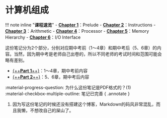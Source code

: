 # **计算机组成**

!!! note inline "**课程速览**"
    - [**Chapter 1**](计组_Part1.pdf)：Prelude
    - [**Chapter 2**](计组_Part1.pdf)：Instructions
    - [**Chapter 3**](计组_Part1.pdf)：Arithmetic
    - [**Chapter 4**](计组_Part1.pdf)：Processor
    - [**Chapter 5**](计组_Part2.pdf)：Memory Hierarchy
    - [**Chapter 6**](计组_Part2.pdf)：I/O Interface

这份笔记分为2个部分，分别对应期中考前（1～4章）和期中考后（5、6章）的内容。当然，因为期中考是老师自己出卷的，所以不同老师的考试时间和范围可能会略有差别。

- [{++**Part 1**++}](计组_Part1.pdf)：1～4章，期中考前内容
- [{++**Part 2**++}](计组_Part2.pdf)：5、6章，期中考后内容

:material-progress-question: 为什么这份笔记是PDF格式的？(1)<br />
:material-checkbox-multiple-outline: 笔记已完善
{ .annotate }

1. 因为写这份笔记的时候还没有搭建这个博客，Markdown的码风非常混乱，而且我懒，不想改自己的屎山了。

